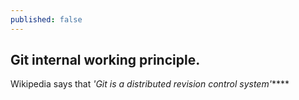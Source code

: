 ```yaml
---
published: false
---
```

## Git internal working principle.

Wikipedia says that _'Git is a distributed revision control system'_****
